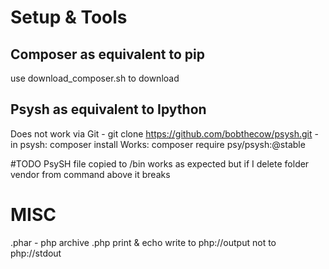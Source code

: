 # Setup & Tools
## Composer as equivalent to pip
use download_composer.sh to download
## Psysh as equivalent to Ipython
Does not work via Git
    - git clone https://github.com/bobthecow/psysh.git
    - in psysh: composer install
Works:
composer require psy/psysh:@stable

#TODO
PsySH file copied to /bin works as expected but if I delete folder vendor from command above it breaks

# MISC
.phar - php archive
.php
print & echo write to php://output not to php://stdout
